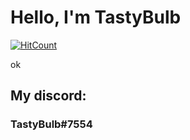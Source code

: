 # Hello, I'm TastyBulb

[![HitCount](https://views.whatilearened.today/views/github/TastyBulb/TastyBulb.svg)](https://github.com/TastyBulb/TastyBulb)

ok

## My discord:
### TastyBulb#7554
